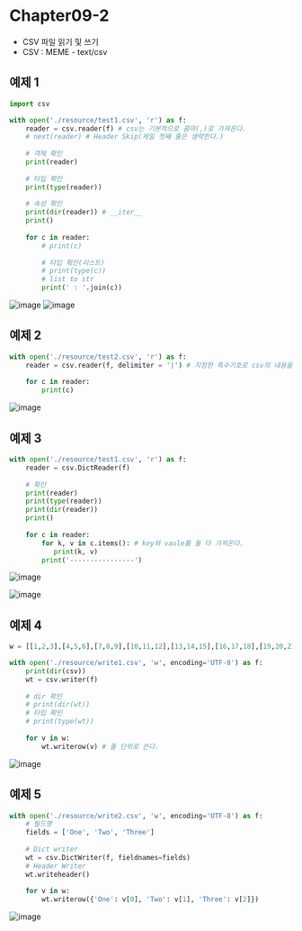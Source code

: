 # Chapter09-2
- CSV 파일 읽기 및 쓰기
- CSV : MEME - text/csv

## 예제 1

```python
import csv

with open('./resource/test1.csv', 'r') as f:
    reader = csv.reader(f) # csv는 기본적으로 콤마(,)로 가져온다.
    # next(reader) # Header Skip(제일 첫째 줄은 생략한다.)
    
    # 객체 확인
    print(reader)
    
    # 타입 확인
    print(type(reader))
    
    # 속성 확인
    print(dir(reader)) # __iter__
    print()
    
    for c in reader:
        # print(c)
        
        # 타입 확인(리스트)
        # print(type(c))
        # list to str
        print(' : '.join(c))
```

![image](https://user-images.githubusercontent.com/121333241/217744488-579eb3cc-bbb6-4f6a-beaa-e81e8bbfc851.png)
![image](https://user-images.githubusercontent.com/121333241/217744760-79cf1c85-1978-4f1f-a90e-a74ee48b46a1.png)

## 예제 2

```python
with open('./resource/test2.csv', 'r') as f:
    reader = csv.reader(f, delimiter = '|') # 지정한 특수기호로 csv의 내용을 가져온다.
    
    for c in reader:
        print(c)
```

![image](https://user-images.githubusercontent.com/121333241/217744970-95a934e4-c98c-4f54-b2e0-95167fc0b3f2.png)

## 예제 3

```python
with open('./resource/test1.csv', 'r') as f:
    reader = csv.DictReader(f)
    
    # 확인
    print(reader)
    print(type(reader))
    print(dir(reader))
    print()
    
    for c in reader:
        for k, v in c.items(): # key와 vaule를 둘 다 가져온다.
           print(k, v)
        print('----------------')
```    

![image](https://user-images.githubusercontent.com/121333241/217745174-9d3c2bb8-c36b-4434-8ed9-146736ed133e.png)

![image](https://user-images.githubusercontent.com/121333241/217745235-ff43aa4a-7639-4c65-b503-59f29e368656.png)

## 예제 4

```python
w = [[1,2,3],[4,5,6],[7,8,9],[10,11,12],[13,14,15],[16,17,18],[19,20,21]]

with open('./resource/write1.csv', 'w', encoding='UTF-8') as f:
    print(dir(csv))
    wt = csv.writer(f)
    
    # dir 확인
    # print(dir(wt))
    # 타입 확인
    # print(type(wt))
    
    for v in w:
        wt.writerow(v) # 줄 단위로 쓴다.
```

![image](https://user-images.githubusercontent.com/121333241/217745357-ca355c30-63f5-42d1-b9fd-0fae786e1d89.png)

## 예제 5

```python
with open('./resource/write2.csv', 'w', encoding='UTF-8') as f:
    # 필드명
    fields = ['One', 'Two', 'Three']
    
    # Dict writer
    wt = csv.DictWriter(f, fieldnames=fields)
    # Header Writer
    wt.writeheader()
    
    for v in w:
        wt.writerow({'One': v[0], 'Two': v[1], 'Three': v[2]})
```

![image](https://user-images.githubusercontent.com/121333241/217745411-c75b3bed-773c-46f1-a24e-463e74aac308.png)
